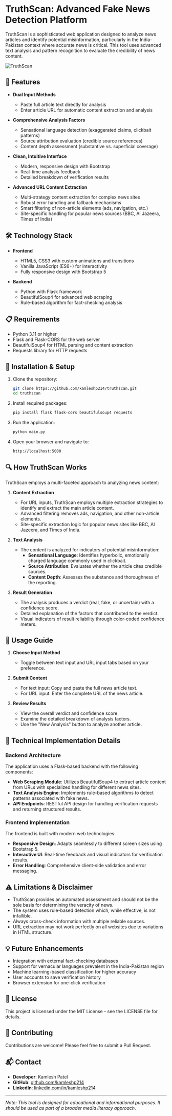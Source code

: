 # TruthScan: Advanced Fake News Detection Platform

TruthScan is a sophisticated web application designed to analyze news articles and identify potential misinformation, particularly in the India-Pakistan context where accurate news is critical. This tool uses advanced text analysis and pattern recognition to evaluate the credibility of news content.

![TruthScan](https://img.shields.io/badge/Status-Production%20Ready-brightgreen)

## 🚀 Features

- **Dual Input Methods**
  - Paste full article text directly for analysis
  - Enter article URL for automatic content extraction and analysis

- **Comprehensive Analysis Factors**
  - Sensational language detection (exaggerated claims, clickbait patterns)
  - Source attribution evaluation (credible source references)
  - Content depth assessment (substantive vs. superficial coverage)

- **Clean, Intuitive Interface**
  - Modern, responsive design with Bootstrap
  - Real-time analysis feedback
  - Detailed breakdown of verification results

- **Advanced URL Content Extraction**
  - Multi-strategy content extraction for complex news sites
  - Robust error handling and fallback mechanisms
  - Smart filtering of non-article elements (ads, navigation, etc.)
  - Site-specific handling for popular news sources (BBC, Al Jazeera, Times of India)

## 🛠️ Technology Stack

- **Frontend**
  - HTML5, CSS3 with custom animations and transitions
  - Vanilla JavaScript (ES6+) for interactivity
  - Fully responsive design with Bootstrap 5

- **Backend**
  - Python with Flask framework
  - BeautifulSoup4 for advanced web scraping
  - Rule-based algorithm for fact-checking analysis

## 📋 Requirements

- Python 3.11 or higher
- Flask and Flask-CORS for the web server
- BeautifulSoup4 for HTML parsing and content extraction
- Requests library for HTTP requests

## 🚀 Installation & Setup

1. Clone the repository:
   ```bash
   git clone https://github.com/kamleshp214/truthscan.git
   cd truthscan
   ```

2. Install required packages:
   ```bash
   pip install flask flask-cors beautifulsoup4 requests
   ```

3. Run the application:
   ```bash
   python main.py
   ```

4. Open your browser and navigate to:
   ```
   http://localhost:5000
   ```

## 🔍 How TruthScan Works

TruthScan employs a multi-faceted approach to analyzing news content:

1. **Content Extraction**
   - For URL inputs, TruthScan employs multiple extraction strategies to identify and extract the main article content.
   - Advanced filtering removes ads, navigation, and other non-article elements.
   - Site-specific extraction logic for popular news sites like BBC, Al Jazeera, and Times of India.

2. **Text Analysis**
   - The content is analyzed for indicators of potential misinformation:
     - **Sensational Language**: Identifies hyperbolic, emotionally charged language commonly used in clickbait.
     - **Source Attribution**: Evaluates whether the article cites credible sources.
     - **Content Depth**: Assesses the substance and thoroughness of the reporting.

3. **Result Generation**
   - The analysis produces a verdict (real, fake, or uncertain) with a confidence score.
   - Detailed explanation of the factors that contributed to the verdict.
   - Visual indicators of result reliability through color-coded confidence meters.

## 📱 Usage Guide

1. **Choose Input Method**
   - Toggle between text input and URL input tabs based on your preference.

2. **Submit Content**
   - For text input: Copy and paste the full news article text.
   - For URL input: Enter the complete URL of the news article.

3. **Review Results**
   - View the overall verdict and confidence score.
   - Examine the detailed breakdown of analysis factors.
   - Use the "New Analysis" button to analyze another article.

## 🧠 Technical Implementation Details

### Backend Architecture

The application uses a Flask-based backend with the following components:

- **Web Scraping Module**: Utilizes BeautifulSoup4 to extract article content from URLs with specialized handling for different news sites.
- **Text Analysis Engine**: Implements rule-based algorithms to detect patterns associated with fake news.
- **API Endpoints**: RESTful API design for handling verification requests and returning structured results.

### Frontend Implementation

The frontend is built with modern web technologies:

- **Responsive Design**: Adapts seamlessly to different screen sizes using Bootstrap 5.
- **Interactive UI**: Real-time feedback and visual indicators for verification results.
- **Error Handling**: Comprehensive client-side validation and error messaging.

## ⚠️ Limitations & Disclaimer

- TruthScan provides an automated assessment and should not be the sole basis for determining the veracity of news.
- The system uses rule-based detection which, while effective, is not infallible.
- Always cross-check information with multiple reliable sources.
- URL extraction may not work perfectly on all websites due to variations in HTML structure.

## 💡 Future Enhancements

- Integration with external fact-checking databases
- Support for vernacular languages prevalent in the India-Pakistan region
- Machine learning-based classification for higher accuracy
- User accounts to save verification history
- Browser extension for one-click verification

## 📄 License

This project is licensed under the MIT License - see the LICENSE file for details.

## 👥 Contributing

Contributions are welcome! Please feel free to submit a Pull Request.

## 📬 Contact

- **Developer**: Kamlesh Patel
- **GitHub**: [github.com/kamleshp214](https://github.com/kamleshp214)
- **LinkedIn**: [linkedin.com/in/kamleshp214](https://linkedin.com/in/kamleshp214)

---

*Note: This tool is designed for educational and informational purposes. It should be used as part of a broader media literacy approach.*